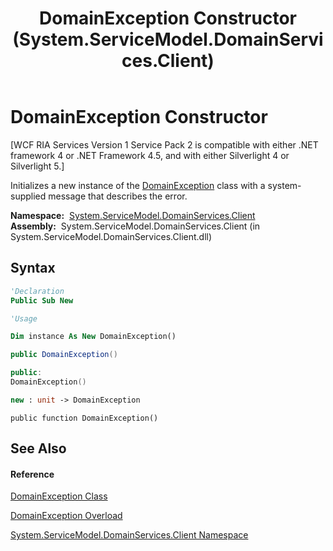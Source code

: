 ﻿---
title: DomainException Constructor  (System.ServiceModel.DomainServices.Client)
TOCTitle: DomainException Constructor
ms:assetid: M:System.ServiceModel.DomainServices.Client.DomainException.#ctor
ms:mtpsurl: https://msdn.microsoft.com/en-us/library/system.servicemodel.domainservices.client.domainexception.domainexception(v=VS.91)
ms:contentKeyID: 28755016
ms.date: 01/27/2012
mtps_version: v=VS.91
dev_langs:
- vb
- csharp
- c++
- fsharp
- jscript
api_location:
- System.ServiceModel.DomainServices.Client.dll
api_name:
- System.ServiceModel.DomainServices.Client.DomainException..ctor
api_type:
- Managed
topic_type:
- apiref
- kbSyntax
product_family_name: VS
ROBOTS: INDEX,FOLLOW
---

# DomainException Constructor

\[WCF RIA Services Version 1 Service Pack 2 is compatible with either .NET framework 4 or .NET Framework 4.5, and with either Silverlight 4 or Silverlight 5.\]

Initializes a new instance of the [DomainException](ff422448\(v=vs.91\).md) class with a system-supplied message that describes the error.

**Namespace:**  [System.ServiceModel.DomainServices.Client](ff422479\(v=vs.91\).md)  
**Assembly:**  System.ServiceModel.DomainServices.Client (in System.ServiceModel.DomainServices.Client.dll)

## Syntax

``` vb
'Declaration
Public Sub New
```

``` vb
'Usage

Dim instance As New DomainException()
```

``` csharp
public DomainException()
```

``` c++
public:
DomainException()
```

``` fsharp
new : unit -> DomainException
```

``` jscript
public function DomainException()
```

## See Also

#### Reference

[DomainException Class](ff422448\(v=vs.91\).md)

[DomainException Overload](ff422124\(v=vs.91\).md)

[System.ServiceModel.DomainServices.Client Namespace](ff422479\(v=vs.91\).md)

